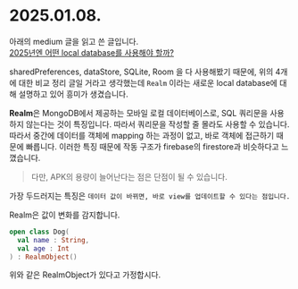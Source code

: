 # 2025.01.08. 
아래의 medium 글을 읽고 쓴 글입니다.  
[2025년엔 어떤 local database를 사용해야 할까?](https://proandroiddev.com/which-local-database-should-you-choose-in-2025-comparing-realm-sqldelight-and-room-4221b354c899)
  
sharedPreferences, dataStore, SQLite, Room 을 다 사용해봤기 때문에, 위의 4개에 대한 비교 정리 글일 거라고 생각했는데 `Realm` 이라는 새로운 local database에 대해 설명하고 있어 흥미가 생겼습니다.


**Realm**은 MongoDB에서 제공하는 모바일 로컬 데이터베이스로, SQL 쿼리문을 사용하지 않는다는 것이 특징입니다. 따라서 쿼리문을 작성할 줄 몰라도 사용할 수 있습니다.    
따라서 중간에 데이터를 객체에 mapping 하는 과정이 없고, 바로 객체에 접근하기 때문에 빠릅니다.
이러한 특징 때문에 작동 구조가 firebase의 firestore과 비슷하다고 느꼈습니다.   
> 다만, APK의 용량이 늘어난다는 점은 단점이 될 수 있습니다.  

가장 두드러지는 특징은 `데이터 값이 바뀌면, 바로 view를 업데이트할 수 있다는 점입니다.` 

Realm은 값이 변화를 감지합니다.  
```kotlin
open class Dog(
  val name : String,
  val age : Int
) : RealmObject()
```
위와 같은 RealmObject가 있다고 가정합시다. 
